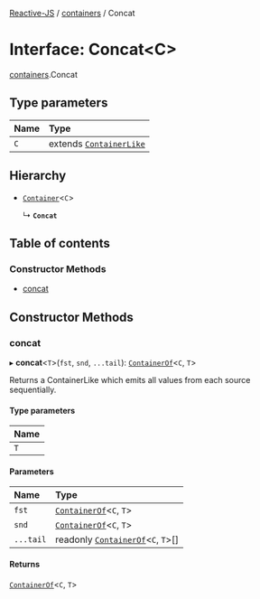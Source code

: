 [Reactive-JS](../README.md) / [containers](../modules/containers.md) / Concat

# Interface: Concat<C\>

[containers](../modules/containers.md).Concat

## Type parameters

| Name | Type |
| :------ | :------ |
| `C` | extends [`ContainerLike`](containers.ContainerLike.md) |

## Hierarchy

- [`Container`](containers.Container.md)<`C`\>

  ↳ **`Concat`**

## Table of contents

### Constructor Methods

- [concat](containers.Concat.md#concat)

## Constructor Methods

### concat

▸ **concat**<`T`\>(`fst`, `snd`, `...tail`): [`ContainerOf`](../modules/containers.md#containerof)<`C`, `T`\>

Returns a ContainerLike which emits all values from each source sequentially.

#### Type parameters

| Name |
| :------ |
| `T` |

#### Parameters

| Name | Type |
| :------ | :------ |
| `fst` | [`ContainerOf`](../modules/containers.md#containerof)<`C`, `T`\> |
| `snd` | [`ContainerOf`](../modules/containers.md#containerof)<`C`, `T`\> |
| `...tail` | readonly [`ContainerOf`](../modules/containers.md#containerof)<`C`, `T`\>[] |

#### Returns

[`ContainerOf`](../modules/containers.md#containerof)<`C`, `T`\>
